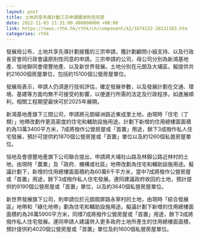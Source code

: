 ```yaml
---
layout: post
title: 土地共享先導計劃三宗申請獲原則性同意
date: 2022-11-03 21:31:00.000000000 +08:00
link: https://news.rthk.hk/rthk/ch/component/k2/1674152-20221103.htm
categories: rthk
---
```


發展局公布，土地共享先導計劃接獲的三宗申請，獲計劃顧問小組支持、以及行政長官會同行政會議原則性同意的申請。三宗申請的公司，母公司分別為新鴻基地產、恒地聯同會德豐地產、以及新世界發展。土地分別在元朗及大埔區，擬提供共約21600個房屋單位，包括約15100個公營房屋單位。

發展局表示，申請人仍須進行技術評估，確定發展參數，以及發展計劃在交通、環境、基建等方面均無不可接受的影響，以便進行所需的法定及行政程序。如進展順利，相關工程期望最快可於2025年展開。

新鴻基地產旗下三間公司，申請將元朗蠔洲路近東成里土地，由現時「住宅（丁類）」地帶改劃作更高密度的住宅和輔助設施用途。計劃下新增的住用總樓面面積約為13萬3400平方米，7成將撥作公營房屋或「首置」用途，餘下3成撥作私人住宅發展，預計可提供約1870個公營房屋或「首置」單位以及約1260個私營房屋單位。

恒地及會德豐地產旗下公司聯合提出，申請將大埔社山路及林錦公路近林村的土地，由現時「農業」及「政府、機構或社區」地帶改劃為住宅和輔助設施用途。擬議計劃下，新增的住用總樓面面積約為60萬6千平方米，當中7成將撥作公營房屋或「首置」用途，餘下3成撥作私人住宅發展。連同建議政府收回的土地，預計提供約9190個公營房屋或「首置」單位，以及約3640個私營房屋單位。

新世界發展旗下公司，則申請位於元朗朗屏路永寧村的土地，由現時「綜合發展區」地帶和「綠化地帶」劃為住宅和輔助設施用途。擬議計劃下新增的住用總樓面面積約為26萬5900平方米，同樣7成將撥作公營房屋或「首置」用途，餘下3成將撥作私人住宅發展。連同申請人建議併入更多政府土地所產生的住用總樓面面積，預計提供約4020個公營房屋或「首置」單位及約1600個私營房屋單位。
